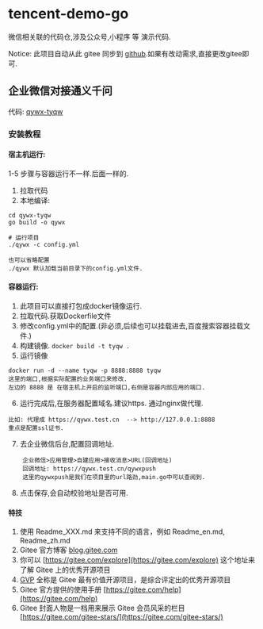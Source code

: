 # tencent-demo-go

微信相关联的代码仓,涉及公众号,小程序 等 演示代码.

Notice: 此项目自动从此 gitee 同步到 [github](https://github.com/cynen/tencent-demo-go).如果有改动需求,直接更改gitee即可.

## 企业微信对接通义千问
代码: [qywx-tyqw](qywx-tyqw)

### 安装教程

#### 宿主机运行:
1-5 步骤与容器运行不一样.后面一样的.

1. 拉取代码
2. 本地编译: 
```
cd qywx-tyqw
go build -o qywx

# 运行项目
./qywx -c config.yml

也可以省略配置
./qywx 默认加载当前目录下的config.yml文件.
```

#### 容器运行:
1. 此项目可以直接打包成docker镜像运行.
2. 拉取代码.获取Dockerfile文件
3. 修改config.yml中的配置.(非必须,后续也可以挂载进去,百度搜索容器挂载文件.)
4. 构建镜像. `docker build -t tyqw .`
5. 运行镜像
```
docker run -d --name tyqw -p 8888:8888 tyqw
这里的端口,根据实际配置的业务端口来修改.
左边的 8888 是 在宿主机上开启的监听端口,右侧是容器内部应用的端口.
```
6. 运行完成后,在服务器配置域名.建议https. 通过nginx做代理.
```
比如: 代理成 https://qywx.test.cn  --> http://127.0.0.1:8888
重点是配置ssl证书.
``` 

7. 去企业微信后台,配置回调地址. 
```
    企业微信>应用管理>自建应用>接收消息>URL(回调地址)
    回调地址: https://qywx.test.cn/qywxpush
    这里的qywxpush是我们在项目里的url路劲,main.go中可以查阅到.
```
8. 点击保存,会自动校验地址是否可用.




#### 特技

1.  使用 Readme\_XXX.md 来支持不同的语言，例如 Readme\_en.md, Readme\_zh.md
2.  Gitee 官方博客 [blog.gitee.com](https://blog.gitee.com)
3.  你可以 [https://gitee.com/explore](https://gitee.com/explore) 这个地址来了解 Gitee 上的优秀开源项目
4.  [GVP](https://gitee.com/gvp) 全称是 Gitee 最有价值开源项目，是综合评定出的优秀开源项目
5.  Gitee 官方提供的使用手册 [https://gitee.com/help](https://gitee.com/help)
6.  Gitee 封面人物是一档用来展示 Gitee 会员风采的栏目 [https://gitee.com/gitee-stars/](https://gitee.com/gitee-stars/)
